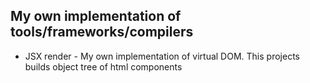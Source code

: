 ## My own implementation of tools/frameworks/compilers

- JSX render - My own implementation of virtual DOM. This projects builds object tree of html components